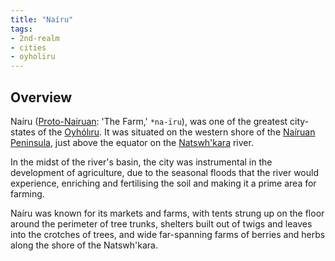 ```yaml
---
title: "Naíru"
tags:
- 2nd-realm
- cities
- oyholiru
---
```

## Overview
Naíru ([Proto-Nairuan](languages/proto-nairuan.md): 'The Farm,' `*na-ïru`), was one of the greatest city-states of the [Oyhólıru](groups/oyholiru-tribe.md). It was situated on the western shore of the [Naíruan Peninsula](locations/nairuan-peninsula.md), just above the equator on the [Natswh'kara](locations/natswh'kara-river.md) river.

In the midst of the river's basin, the city was instrumental in the development of agriculture, due to the seasonal floods that the river would experience, enriching and fertilising the soil and making it a prime area for farming.

Naíru was known for its markets and farms, with tents strung up on the floor around the perimeter of tree trunks, shelters built out of twigs and leaves into the crotches of trees, and wide far-spanning farms of berries and herbs along the shore of the Natswh'kara.